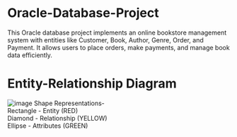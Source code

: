 # Oracle-Database-Project
This Oracle database project implements an online bookstore management system with entities like Customer, Book, Author, Genre, Order, and Payment. It allows users to place orders, make payments, and manage book data efficiently.
# Entity-Relationship Diagram
![image](https://github.com/Sou-hardo/Oracle-Database-Project/assets/116086139/0e91f37e-15aa-44d6-aefe-a42964584aba)
Shape Representations-  
Rectangle - Entity (RED)  
Diamond - Relationship (YELLOW)  
Ellipse - Attributes (GREEN)  
